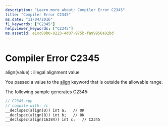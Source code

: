 ```yaml
---
description: "Learn more about: Compiler Error C2345"
title: "Compiler Error C2345"
ms.date: "11/04/2016"
f1_keywords: ["C2345"]
helpviewer_keywords: ["C2345"]
ms.assetid: e1cc88b0-0223-4d07-975b-fa99956a82bd
---
```

# Compiler Error C2345

align(value) : illegal alignment value

You passed a value to the [align](../../cpp/align-cpp.md) keyword that is outside the allowable range.

The following sample generates C2345:

```cpp
// C2345.cpp
// compile with: /c
__declspec(align(0)) int a;   // OK
__declspec(align(8)) int b;   // OK
__declspec(align(16384)) int c;   // C2345
```
